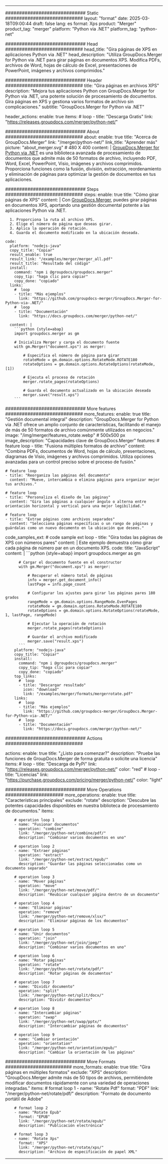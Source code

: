 
---
############################# Static ############################
layout: "format"
date:  2025-03-18T09:00:44
draft: false
lang: es
format: Xps
product: "Merger"
product_tag: "merger"
platform: "Python via .NET"
platform_tag: "python-net"

############################# Head ############################
head_title: "Gira páginas de XPS en aplicaciones Python via .NET"
head_description: "Utiliza GroupDocs.Merger for Python via .NET para girar páginas en documentos XPS. Modifica PDFs, archivos de Word, hojas de cálculo de Excel, presentaciones de PowerPoint, imágenes y archivos comprimidos."

############################# Header ############################
title: "Gira páginas en archivos XPS" 
description: "Mejora tus aplicaciones Python con GroupDocs.Merger for Python via .NET, una potente solución de procesamiento de documentos. Gira páginas en XPS y gestiona varios formatos de archivo sin complicaciones."
subtitle: "GroupDocs.Merger for Python via .NET" 

header_actions:
  enable: true
  items:
    #  loop
    - title: "Descarga Gratis"
      link: "https://releases.groupdocs.com/merger/python-net/"
      
############################# About ############################
about:
    enable: true
    title: "Acerca de GroupDocs.Merger"
    link: "/merger/python-net/"
    link_title: "Aprender más"
    picture: "about_merger.svg" # 480 X 400
    content: |
       [GroupDocs.Merger for Python via .NET](/merger/python-net/) es una biblioteca avanzada de procesamiento de documentos que admite más de 50 formatos de archivo, incluyendo PDF, Word, Excel, PowerPoint, Visio, imágenes y archivos comprimidos. Proporciona funciones como la fusión, división, extracción, reordenamiento y eliminación de páginas para optimizar la gestión de documentos en tus aplicaciones.

############################# Steps ############################
steps:
    enable: true
    title: "Cómo girar páginas de XPS"
    content: |
      Con [GroupDocs.Merger](/merger/python-net/), puedes girar páginas en documentos XPS, aportando una gestión documental potente a las aplicaciones Python via .NET.
      
      1. Proporciona la ruta al archivo XPS.
      2. Elige el número de página que deseas girar.
      3. Aplica la operación de rotación.
      4. Guarda el documento modificado en la ubicación deseada.
   
    code:
      platform: "nodejs-java"
      copy_title: "Copiar"
      result_enable: true
      result_link: "/examples/merger/merger_all.pdf"
      result_title: "Resultado del código"
      install:
        command: "npm i @groupdocs/groupdocs.merger"
        copy_tip: "haga clic para copiar"
        copy_done: "copiado"
      links:
        #  loop
        - title: "Más ejemplos"
          link: "https://github.com/groupdocs-merger/GroupDocs.Merger-for-Python-via-.NET/"
        #  loop
        - title: "Documentación"
          link: "https://docs.groupdocs.com/merger/python-net/"
          
      content: |
        ```python {style=abap}
        import groupdocs.merger as gm

        # Inicializa Merger y carga el documento fuente
        with gm.Merger("document.xps") as merger:
            
            # Especifica el número de página para girar
            rotateMode = gm.domain.options.RotateMode.ROTATE180
            rotateOptions = gm.domain.options.RotateOptions(rotateMode, [1])

            # Ejecuta el proceso de rotación
            merger.rotate_pages(rotateOptions)

            # Guarda el documento actualizado en la ubicación deseada
            merger.save("result.xps")
        ```            

############################# More features ############################
more_features:
  enable: true
  title: "Gestión documental integral"
  description: "GroupDocs.Merger for Python via .NET ofrece un amplio conjunto de características, facilitando el manejo de más de 50 formatos de archivo comúnmente utilizados en negocios."
  image: "/img/merger/features_rotate.webp" # 500x500 px
  image_description: "Capacidades clave de GroupDocs.Merger"
  features:
    # feature loop
    - title: "Fusiona múltiples formatos de archivo"
      content: "Combina PDFs, documentos de Word, hojas de cálculo, presentaciones, diagramas de Visio, imágenes y archivos comprimidos. Utiliza opciones avanzadas para un control preciso sobre el proceso de fusión."

    # feature loop
    - title: "Reorganiza las páginas del documento"
      content: "Mueve, intercambia o elimina páginas para organizar mejor tus archivos."

    # feature loop
    - title: "Personaliza el diseño de las páginas"
      content: "Gira las páginas a cualquier ángulo o alterna entre orientación horizontal y vertical para una mejor legibilidad."

    # feature loop
    - title: "Extrae páginas como archivos separados"
      content: "Selecciona páginas específicas o un rango de páginas y guárdalas como un nuevo documento en la ubicación que desees."
      
  code_samples_ext:
    # code sample ext loop
    - title: "Gira todas las páginas de XPS con números pares"
      content: |
        Este ejemplo demuestra cómo girar cada página de número par en un documento XPS.
      code:
        title: "JavaScript"
        content: |
          ```python {style=abap}
          import groupdocs.merger as gm
          
          # Cargar el documento fuente en el constructor
          with gm.Merger("document.xps") as merger:
            
              # Recuperar el número total de páginas
              info = merger.get_document_info()
              lastPage = info.page_count

              # Configurar los ajustes para girar las páginas pares 180 grados
              rangeMode = gm.domain.options.RangeMode.EvenPages
              rotateMode = gm.domain.options.RotateMode.ROTATE180
              rotateOptions = gm.domain.options.RotateOptions(rotateMode, 1, lastPage, rangeMode)
          
              # Ejecutar la operación de rotación
              merger.rotate_pages(rotateOptions)

              # Guardar el archivo modificado
              merger.save("result.xps")
          ```
        platform: "nodejs-java"
        copy_title: "Copiar"
        install:
          command: "npm i @groupdocs/groupdocs.merger"
          copy_tip: "haga clic para copiar"
          copy_done: "copiado"
        top_links:
          #  loop
          - title: "Descargar resultado"
            icon: "download"
            link: "/examples/merger/formats/mergerrotate.pdf"
        links:
          #  loop
          - title: "Más ejemplos"
            link: "https://github.com/groupdocs-merger/GroupDocs.Merger-for-Python-via-.NET/"
          #  loop
          - title: "Documentación"
            link: "https://docs.groupdocs.com/merger/python-net/"
            

            


############################# Actions ############################

actions:
  enable: true
  title: "¿Listo para comenzar?"
  description: "Pruebe las funciones de GroupDocs.Merger de forma gratuita o solicite una licencia"
  items:
    #  loop
    - title: "Descarga de PyPi"
      link: "https://releases.groupdocs.com/merger/python-net/"
      color: "red"
        #  loop
    - title: "Licencias"
      link: "https://purchase.groupdocs.com/pricing/merger/python-net/"
      color: "light"


############################# More Operations #####################
more_operations:
    enable: true
    title: "Características principales"
    exclude: "rotate"
    description: "Descubre las potentes capacidades disponibles en nuestra biblioteca de procesamiento de documentos."
    items: 
          
        # operation loop 1
        - name: "Fusionar documentos"
          operation: "combine"
          link: "/merger/python-net/combine/pdf/"
          description: "Combinar varios documentos en uno"

        # operation loop 2
        - name: "Extraer páginas"
          operation: "extract"
          link: "/merger/python-net/extract/epub/"
          description: "Guardar las páginas seleccionadas como un documento separado"

        # operation loop 3
        - name: "Mover páginas"
          operation: "move"
          link: "/merger/python-net/move/pdf/"
          description: "Reubicar cualquier página dentro de un documento"

        # operation loop 4
        - name: "Eliminar páginas"
          operation: "remove"
          link: "/merger/python-net/remove/xlsx/"
          description: "Eliminar páginas de los documentos"

        # operation loop 5
        - name: "Unir documentos"
          operation: "join"
          link: "/merger/python-net/join/jpeg/"
          description: "Combinar varios documentos en uno"

        # operation loop 6
        - name: "Rotar páginas"
          operation: "rotate"
          link: "/merger/python-net/rotate/pdf/"
          description: "Rotar páginas de documentos"

        # operation loop 7
        - name: "Dividir documento"
          operation: "split"
          link: "/merger/python-net/split/docx/"
          description: "Dividir documentos"

        # operation loop 8
        - name: "Intercambiar páginas"
          operation: "swap"
          link: "/merger/python-net/swap/pptx/"
          description: "Intercambiar páginas de documentos"

        # operation loop 9
        - name: "Cambiar orientación"
          operation: "orientation"
          link: "/merger/python-net/orientation/epub/"
          description: "Cambiar la orientación de las páginas"
          
        
          
############################# More Formats ########################
more_formats:
    enable: true
    title: "Gira páginas en múltiples formatos"
    exclude: "XPS"
    description: "GroupDocs.Merger admite más de 50 tipos de archivos, permitiéndote modificar documentos rápidamente con una variedad de operaciones integradas."
    items: 
        # format loop 1
        - name: "Rotate Pdf"
          format: "PDF"
          link: "/merger/python-net/rotate/pdf/"
          description: "Formato de documento portátil de Adobe"

        # format loop 2
        - name: "Rotate Epub"
          format: "EPUB"
          link: "/merger/python-net/rotate/epub/"
          description: "Publicación electrónica"

        # format loop 3
        - name: "Rotate Xps"
          format: "XPS"
          link: "/merger/python-net/rotate/xps/"
          description: "Archivo de especificación de papel XML"


---